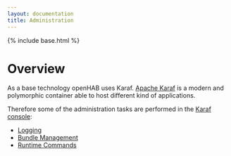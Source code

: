 ```yaml
---
layout: documentation
title: Administration
---
```


{% include base.html %}

# Overview

As a base technology openHAB uses Karaf. [Apache Karaf](http://karaf.apache.org/) is a modern and polymorphic container able to host different kind of applications.

Therefore some of the administration tasks are performed in the [Karaf console](console.html):

- [Logging](logging.html)
- [Bundle Management](bundles.html)
- [Runtime Commands](runtime.html)
